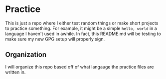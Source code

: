 # Practice

This is just a repo where I either test random things or make short projects to practice something. For example, it might be a simple `hello, world` in a language I haven't used in awhile. In fact, this README.md will be testing to make sure my new GPG setup will properly sign.

## Organization

I will organize this repo based off of what langauge the practice files are written in.

